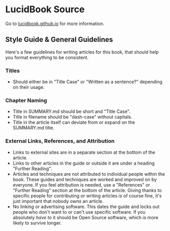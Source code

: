 # LucidBook Source
Go to [lucidbook.github.io](https://lucidbook.github.io/) for more information.

## Style Guide & General Guidelines
Here's a few guidelines for writing articles for this book, that should help you
format everything to be consistent.

### Titles
- Should either be in "Title Case" or "Written as a sentence?" depending on
    their usage.

### Chapter Naming
- Title in SUMMARY.md should be short and "Title Case".
- Title in filename should be "dash-case" without capitals.
- Title in the article itself can deviate from or expand on the SUMMARY.md
    title.

### External Links, References, and Attribution
- Links to external sites are in a separate section at the bottom of the
    article.
- Links to other articles in the guide or outside it are under a heading
    "Further Reading".
- Articles and techniques are not attributed to individual people within the
    book.
    These guides and techniques are worked and improved on by everyone.
    If you feel attribution is needed, use a "References" or "Further Reading"
    section at the bottom of the article.
    Giving thanks to specific people for contributing or writing articles is of
    course fine, it's just important that nobody *owns* an article.
- No linking or advertising software.
    This dates the guide and locks out people who don't want to or can't use
    specific software.
    If you absolutely *have to* it should be Open Source software, which is more
    likely to survive longer.
